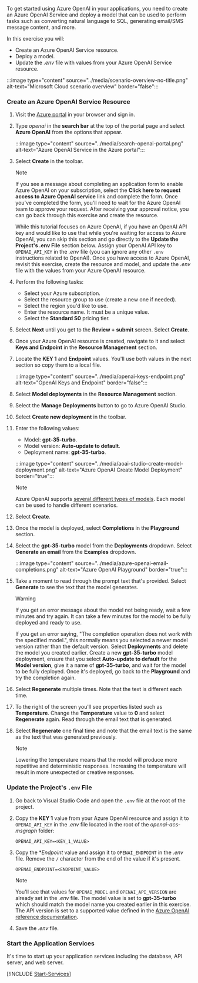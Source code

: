 <!-- markdownlint-disable MD041 -->

To get started using Azure OpenAI in your applications, you need to create an Azure OpenAI Service and deploy a model that can be used to perform tasks such as converting natural language to SQL, generating email/SMS message content, and more.

In this exercise you will:

- Create an Azure OpenAI Service resource.
- Deploy a model.
- Update the *.env* file with values from your Azure OpenAI Service resource.

:::image type="content" source="../media/scenario-overview-no-title.png" alt-text="Microsoft Cloud scenario overview" border="false":::

### Create an Azure OpenAI Service Resource

1. Visit the [Azure portal](https://portal.azure.com) in your browser and sign in.

1. Type *openai* in the **search bar** at the top of the portal page and select **Azure OpenAI** from the options that appear.

    :::image type="content" source="../media/search-openai-portal.png" alt-text="Azure OpenAI Service in the Azure portal":::

1. Select **Create** in the toolbar.

    > [!NOTE]
    > If you see a message about completing an application form to enable Azure OpenAI on your subscription, select the **Click here to request access to Azure OpenAI service** link and complete the form. Once you've completed the form, you'll need to wait for the Azure OpenAI team to approve your request. After receiving your approval notice, you can go back through this exercise and create the resource. 
    >
    > While this tutorial focuses on Azure OpenAI, if you have an OpenAI API key and would like to use that while you're waiting for access to Azure OpenAI, you can skip this section and go directly to the <a id="update-env-file">**Update the Project's .env File**</a> section below. Assign your OpenAI API key to `OPENAI_API_KEY` in the *.env* file (you can ignore any other `.env` instructions related to OpenAI). Once you have access to Azure OpenAI, revisit this exercise, create the resource and model, and update the *.env* file with the values from your Azure OpenAI resource.

1. Perform the following tasks:
    - Select your Azure subscription.
    - Select the resource group to use (create a new one if needed).
    - Select the region you'd like to use.
    - Enter the resource name. It must be a unique value.
    - Select the **Standard S0** pricing tier.

1. Select **Next** until you get to the **Review + submit** screen. Select **Create**.

1. Once your Azure OpenAI resource is created, navigate to it and select **Keys and Endpoint** in the **Resource Management** section.

1. Locate the **KEY 1** and **Endpoint** values. You'll use both values in the next section so copy them to a local file.

    :::image type="content" source="../media/openai-keys-endpoint.png" alt-text="OpenAI Keys and Endpoint" border="false":::

1. Select **Model deployments** in the **Resource Management** section. 

1. Select the **Manage Deployments** button to go to Azure OpenAI Studio.

1. Select **Create new deployment** in the toolbar.

1. Enter the following values:
    - Model: **gpt-35-turbo**.
    - Model version: **Auto-update to default**.
    - Deployment name: **gpt-35-turbo**.

    :::image type="content" source="../media/aoai-studio-create-model-deployment.png" alt-text="Azure OpenAI Create Model Deployment" border="true":::

    > [!NOTE]
    > Azure OpenAI supports [several different types of models](azure/ai-services/openai/concepts/models?WT.mc_id=m365-94501-dwahlin). Each model can be used to handle different scenarios.

1. Select **Create**.

1. Once the model is deployed, select **Completions** in the **Playground** section.

1. Select the **gpt-35-turbo** model from the **Deployments** dropdown. Select **Generate an email** from the **Examples** dropdown.

    :::image type="content" source="../media/azure-openai-email-completions.png" alt-text="Azure OpenAI Playground" border="true":::

1. Take a moment to read through the prompt text that's provided. Select **Generate** to see the text that the model generates.

    > [!WARNING]
    > If you get an error message about the model not being ready, wait a few minutes and try again. It can take a few minutes for the model to be fully deployed and ready to use.
    > 
    > If you get an error saying, "The completion operation does not work with the specified model.", this normally means you selected a newer model version rather than the default version. Select **Deployments** and delete the model you created earlier. Create a new **gpt-35-turbo** model deployment, ensure that you select **Auto-update to default** for the **Model version**, give it a name of **gpt-35-turbo**, and wait for the model to be fully deployed. Once it's deployed, go back to the **Playground** and try the completion again.

1. Select **Regenerate** multiple times. Note that the text is different each time.

1. To the right of the screen you'll see properties listed such as **Temperature**. Change the **Temperature** value to **0** and select **Regenerate** again. Read through the email text that is generated.

1. Select **Regenerate** one final time and note that the email text is the same as the text that was generated previously.

    > [!NOTE] 
    > Lowering the temperature means that the model will produce more repetitive and deterministic responses. Increasing the temperature will result in more unexpected or creative responses.

<a id="update-env-file"></a>
### Update the Project's `.env` File

1. Go back to Visual Studio Code and open the `.env` file at the root of the project.

1. Copy the **KEY 1** value from your Azure OpenAI resource and assign it to `OPENAI_API_KEY` in the *.env* file located in the root of the *openai-acs-msgraph* folder:

    ```
    OPENAI_API_KEY=<KEY_1_VALUE>
    ```

1. Copy the **Endpoint* value and assign it to `OPENAI_ENDPOINT` in the *.env* file. Remove the `/` character from the end of the value if it's present.

    ```
    OPENAI_ENDPOINT=<ENDPOINT_VALUE>
    ```

    > [!NOTE]
    > You'll see that values for `OPENAI_MODEL` and `OPENAI_API_VERSION` are already set in the *.env* file. The model value is set to **gpt-35-turbo** which should match the model name you created earlier in this exercise. The API version is set to a supported value defined in the [Azure OpenAI reference documentation](/azure/ai-services/openai/reference?WT.mc_id=m365-94501-dwahlin#chat-completions).

1. Save the *.env* file.

<a id="start-app-services"></a>
### Start the Application Services

It's time to start up your application services including the database, API server, and web server.

[!INCLUDE [Start-Services](./Start-Services.md)]



